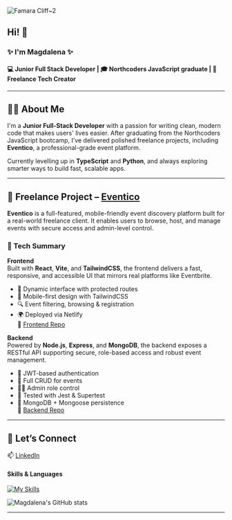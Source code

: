![Famara Cliff~2](https://github.com/user-attachments/assets/107c27c0-eecb-4573-9f68-b32dee74732c)

## Hi! 👋

### ✨ I'm Magdalena ✨

#### 💻  Junior Full Stack Developer | 🎓  Northcoders JavaScript graduate | 🚀  Freelance Tech Creator 

---

## 👩‍💻 About Me

I'm a **Junior Full-Stack Developer** with a passion for writing clean, modern code that makes users' lives easier. After graduating from the Northcoders JavaScript bootcamp, I’ve delivered polished freelance projects, including **Eventico**, a professional-grade event platform.

Currently levelling up in **TypeScript** and **Python**, and always exploring smarter ways to build fast, scalable apps.

---

## 💼 Freelance Project – [Eventico](https://github.com/Magdaleeena/Eventico_frontend)

**Eventico** is a full-featured, mobile-friendly event discovery platform built for a real-world freelance client. It enables users to browse, host, and manage events with secure access and admin-level control.

### 🚀 Tech Summary

**Frontend**  
Built with **React**, **Vite**, and **TailwindCSS**, the frontend delivers a fast, responsive, and accessible UI that mirrors real platforms like Eventbrite.

- 🔄 Dynamic interface with protected routes  
- 🎨 Mobile-first design with TailwindCSS  
- 🔍 Event filtering, browsing & registration  
- 🌍 Deployed via Netlify  
🔗 [Frontend Repo](https://github.com/Magdaleeena/Eventico_frontend)

**Backend**  
Powered by **Node.js**, **Express**, and **MongoDB**, the backend exposes a RESTful API supporting secure, role-based access and robust event management.

- 🔐 JWT-based authentication  
- 📅 Full CRUD for events  
- 🧑‍💼 Admin role control  
- 🧪 Tested with Jest & Supertest  
- 📁 MongoDB + Mongoose persistence  
🔗 [Backend Repo](https://github.com/Magdaleeena/Eventico_backend)

---

## 🧭 Let’s Connect

📫 [LinkedIn](https://www.linkedin.com/in/magdalena-janeckova-b4a641134/)  


#### Skills & Languages

[![My Skills](https://skillicons.dev/icons?i=js,java,python,html,css,mongodb,tailwind,react,postgres,vscode,vite,ubuntu,supabase,nodejs,linux,netlify,github,express,npm,androidstudio,figma,regex,sass)](https://skillicons.dev)


![Magdalena's GitHub stats](https://github-readme-stats.vercel.app/api?username=Magdaleeena&show_icons=true&theme=dark)

---

<!--
**Magdaleeena/Magdaleeena** is a ✨ _special_ ✨ repository because its `README.md` (this file) appears on your GitHub profile.

Here are some ideas to get you started:

- 🔭 I’m currently working on ...
- 🌱 I’m currently learning ...
- 👯 I’m looking to collaborate on ...
- 🤔 I’m looking for help with ...
- 💬 Ask me about ...
- 📫 How to reach me: ...
- 😄 Pronouns: ...
- ⚡ Fun fact: ...
-->
